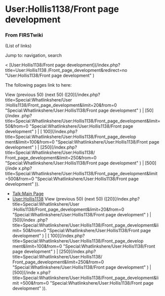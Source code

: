 # User:Hollis1138/Front page development

### From FIRSTwiki

(List of links)

Jump to: navigation, search

&lt; [User:Hollis1138/Front page development](/index.php?title=User:Hollis1138
/Front_page_development&redirect=no "User:Hollis1138/Front page development" )  

The following pages link to here:

View (previous 50) (next 50) ([20](/index.php?title=Special:Whatlinkshere/User
:Hollis1138/Front_page_development&limit=20&from=0
"Special:Whatlinkshere/User:Hollis1138/Front page development" ) | [50](/index
.php?title=Special:Whatlinkshere/User:Hollis1138/Front_page_development&limit=
50&from=0 "Special:Whatlinkshere/User:Hollis1138/Front page development" ) | [
100](/index.php?title=Special:Whatlinkshere/User:Hollis1138/Front_page_develop
ment&limit=100&from=0 "Special:Whatlinkshere/User:Hollis1138/Front page
development" ) | [250](/index.php?title=Special:Whatlinkshere/User:Hollis1138/
Front_page_development&limit=250&from=0
"Special:Whatlinkshere/User:Hollis1138/Front page development" ) | [500](/inde
x.php?title=Special:Whatlinkshere/User:Hollis1138/Front_page_development&limit
=500&from=0 "Special:Whatlinkshere/User:Hollis1138/Front page development" )).

  * [Talk:Main Page](/index.php/Talk:Main_Page "Talk:Main Page" )
  * [User:Hollis1138](/index.php/User:Hollis1138 "User:Hollis1138" )
View (previous 50) (next 50) ([20](/index.php?title=Special:Whatlinkshere/User
:Hollis1138/Front_page_development&limit=20&from=0
"Special:Whatlinkshere/User:Hollis1138/Front page development" ) | [50](/index
.php?title=Special:Whatlinkshere/User:Hollis1138/Front_page_development&limit=
50&from=0 "Special:Whatlinkshere/User:Hollis1138/Front page development" ) | [
100](/index.php?title=Special:Whatlinkshere/User:Hollis1138/Front_page_develop
ment&limit=100&from=0 "Special:Whatlinkshere/User:Hollis1138/Front page
development" ) | [250](/index.php?title=Special:Whatlinkshere/User:Hollis1138/
Front_page_development&limit=250&from=0
"Special:Whatlinkshere/User:Hollis1138/Front page development" ) | [500](/inde
x.php?title=Special:Whatlinkshere/User:Hollis1138/Front_page_development&limit
=500&from=0 "Special:Whatlinkshere/User:Hollis1138/Front page development" )).

